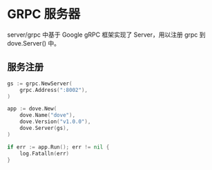 # GRPC 服务器

server/grpc 中基于 Google gRPC 框架实现了 Server，用以注册 grpc 到 dove.Server() 中。

## 服务注册

```go
gs := grpc.NewServer(
    grpc.Address(":8002"),
)

app := dove.New(
    dove.Name("dove"),
    dove.Version("v1.0.0"),
    dove.Server(gs),
)

if err := app.Run(); err != nil {
    log.Fatalln(err)
}
```
